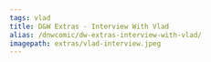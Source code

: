 ```yaml
---
tags: vlad
title: D&W Extras - Interview With Vlad
alias: /dnwcomic/dw-extras-interview-with-vlad/
imagepath: extras/vlad-interview.jpeg
---
```

